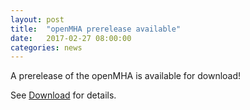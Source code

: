 ```yaml
---
layout: post
title:  "openMHA prerelease available"
date:   2017-02-27 08:00:00
categories: news
---
```


A prerelease of the openMHA is available for download!

See [Download](/Download) for details.

  
